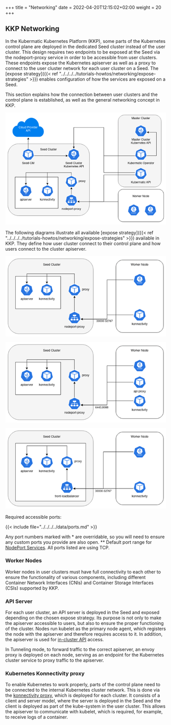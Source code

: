 +++
title = "Networking"
date = 2022-04-20T12:15:02+02:00
weight = 20
+++

## KKP Networking

In the Kubermatic Kubernetes Platform (KKP), some parts of the Kubernetes control plane are deployed in the dedicated Seed cluster instead of the user cluster.
This design requires two endpoints to be exposed at the Seed via the nodeport-proxy service in order to be accessible from user clusters.
These endpoints expose the Kubernetes apiserver as well as a proxy to connect to the user cluster network for each user cluster on a Seed.
The [expose strategy]({{< ref "../../../../tutorials-howtos/networking/expose-strategies" >}}) enables configuration of how the services are exposed on a Seed.

This section explains how the connection between user clusters and the control plane is established, as well as the general networking concept in KKP.

![KKP Network](images/network.png?classes=shadow,border "This diagram illustrates the necessary connections for KKP.")

The following diagrams illustrate all available [expose strategy]({{< ref "../../../../tutorials-howtos/networking/expose-strategies" >}}) available in KKP.
They define how user cluster connect to their control plane and how users connect to the cluster apiserver.

![KKP NodePort](images/expose-np.png?classes=shadow,border "NodePort")

![KKP Tunneling](images/expose-tunnel.png?classes=shadow,border "Tunneling")

![KKP LoadBalancer](images/expose-lb.png?classes=shadow,border "LoadBalancer")

Required accessible ports:

{{< include file="../../../../data/ports.md" >}}

Any port numbers marked with * are overridable, so you will need to ensure any custom ports you provide are also open.
** Default port range for [NodePort Services](https://kubernetes.io/docs/concepts/services-networking/service/).
All ports listed are using TCP.

### Worker Nodes

Worker nodes in user clusters must have full connectivity to each other to ensure the functionality of various components, including different Container Network Interfaces (CNIs) and Container Storage Interfaces (CSIs) supported by KKP.

### API Server

For each user cluster, an API server is deployed in the Seed and exposed depending on the chosen expose strategy.
Its purpose is not only to make the apiserver accessible to users, but also to ensure the proper functioning of the cluster.
Nodes run kubelet as the primary node agent, which registers the node with the apiserver and therefore requires access to it.
In addition, the apiserver is used for [in-cluster API](https://kubernetes.io/docs/tasks/run-application/access-api-from-pod) access.

In Tunneling mode, to forward traffic to the correct apiserver, an envoy proxy is deployed on each node, serving as an endpoint for the Kubernetes cluster service to proxy traffic to the apiserver.

### Kubernetes Konnectivity proxy

To enable Kubernetes to work properly, parts of the control plane need to be connected to the internal Kubernetes cluster network.
This is done via the [konnectivity proxy](https://kubernetes.io/docs/tasks/extend-kubernetes/setup-konnectivity/), which is deployed for each cluster.
It consists of a client and server model, where the server is deployed in the Seed and the client is deployed as part of the kube-system in the user cluster.
This allows the apiserver to communicate with kubelet, which is required, for example, to receive logs of a container.
